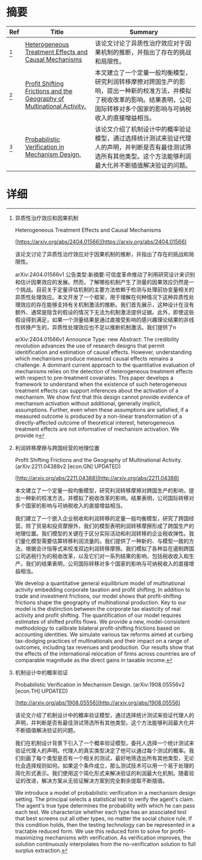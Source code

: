 # 摘要

| Ref | Title | Summary |
| --- | --- | --- |
| [^1] | [Heterogeneous Treatment Effects and Causal Mechanisms](https://arxiv.org/abs/2404.01566) | 该论文讨论了异质性治疗效应对于因果机制的推断，并指出了存在的挑战和局限性。 |
| [^2] | [Profit Shifting Frictions and the Geography of Multinational Activity.](http://arxiv.org/abs/2211.04388) | 本文建立了一个定量一般均衡模型，研究利润转移摩擦对跨国生产的影响，提出一种新的校准方法，并模拟了税收改革的影响。结果表明，公司国际转移对多个国家的影响与可纳税收入的直接增益相当。 |
| [^3] | [Probabilistic Verification in Mechanism Design.](http://arxiv.org/abs/1908.05556) | 该论文介绍了机制设计中的概率验证模型，通过选择统计测试来验证代理人的声明，并判断是否有最佳测试筛选所有其他类型。这个方法能够利润最大化并不断插值解决验证的问题。 |

# 详细

[^1]: 异质性治疗效应和因果机制

    Heterogeneous Treatment Effects and Causal Mechanisms

    [https://arxiv.org/abs/2404.01566](https://arxiv.org/abs/2404.01566)

    该论文讨论了异质性治疗效应对于因果机制的推断，并指出了存在的挑战和局限性。

    

    arXiv:2404.01566v1 公告类型:新摘要:可信度革命推动了利用研究设计来识别和估计因果效应的发展。然而，了解哪些机制产生了测量的因果效应仍然是一个挑战。目前关于定量评估机制的主要方法依赖于检测与处理前协变量相关的异质性处理效应。本文开发了一个框架，用于理解在何种情况下这种异质性处理效应的存在能够支持有关机制激活的推断。我们首先展示，这种设计在没有额外、通常是隐含的假设的情况下无法为机制激活提供证据。此外，即使这些假设得到满足，如果一个测量结果是通过直接受影响的感兴趣理论结果的非线性转换产生的，异质性处理效应也不足以推断机制激活。我们提供了n

    arXiv:2404.01566v1 Announce Type: new  Abstract: The credibility revolution advances the use of research designs that permit identification and estimation of causal effects. However, understanding which mechanisms produce measured causal effects remains a challenge. A dominant current approach to the quantitative evaluation of mechanisms relies on the detection of heterogeneous treatment effects with respect to pre-treatment covariates. This paper develops a framework to understand when the existence of such heterogeneous treatment effects can support inferences about the activation of a mechanism. We show first that this design cannot provide evidence of mechanism activation without additional, generally implicit, assumptions. Further, even when these assumptions are satisfied, if a measured outcome is produced by a non-linear transformation of a directly-affected outcome of theoretical interest, heterogeneous treatment effects are not informative of mechanism activation. We provide n
    
[^2]: 利润转移摩擦与跨国经营的地理位置

    Profit Shifting Frictions and the Geography of Multinational Activity. (arXiv:2211.04388v2 [econ.GN] UPDATED)

    [http://arxiv.org/abs/2211.04388](http://arxiv.org/abs/2211.04388)

    本文建立了一个定量一般均衡模型，研究利润转移摩擦对跨国生产的影响，提出一种新的校准方法，并模拟了税收改革的影响。结果表明，公司国际转移对多个国家的影响与可纳税收入的直接增益相当。

    

    我们建立了一个嵌入企业税收和利润转移的定量一般均衡模型，研究了跨国经营。除了贸易和投资摩擦外，我们的模型表明利润转移摩擦形成了跨国生产的地理位置。我们模型的关键在于区分实际活动和利润转移的企业税收弹性。我们量化模型需要估算转移利润流量的。我们提供了一种新的、与模型一致的方法，根据会计恒等式来校准双边利润转移摩擦。我们模拟了各种旨在遏制跨国公司逃税行为的税收改革，以及它们对一系列结果的影响，包括税收收入和生产。我们的结果表明，公司国际转移对多个国家的影响与可纳税收入的直接增益相当。

    We develop a quantitative general equilibrium model of multinational activity embedding corporate taxation and profit shifting. In addition to trade and investment frictions, our model shows that profit-shifting frictions shape the geography of multinational production. Key to our model is the distinction between the corporate tax elasticity of real activity and profit shifting. The quantification of our model requires estimates of shifted profits flows. We provide a new, model-consistent methodology to calibrate bilateral profit-shifting frictions based on accounting identities. We simulate various tax reforms aimed at curbing tax-dodging practices of multinationals and their impact on a range of outcomes, including tax revenues and production. Our results show that the effects of the international relocation of firms across countries are of comparable magnitude as the direct gains in taxable income.
    
[^3]: 机制设计中的概率验证

    Probabilistic Verification in Mechanism Design. (arXiv:1908.05556v2 [econ.TH] UPDATED)

    [http://arxiv.org/abs/1908.05556](http://arxiv.org/abs/1908.05556)

    该论文介绍了机制设计中的概率验证模型，通过选择统计测试来验证代理人的声明，并判断是否有最佳测试筛选所有其他类型。这个方法能够利润最大化并不断插值解决验证的问题。

    

    我们在机制设计背景下引入了一个概率验证模型。委托人选择一个统计测试来验证代理人的声明。代理人的真实类型决定了他可以通过每个测试的概率。我们刻画了每个类型是否有一个相关的测试，最好地筛选出所有其他类型，无论社会选择规则如何。如果这个条件成立，那么测试技术可以用一个易于处理的简化形式表示。我们使用这个简化形式来解决验证的利润最大化机制。随着验证的改进，解决方案从无验证解决方案到完全剩余提取不断插值。

    We introduce a model of probabilistic verification in a mechanism design setting. The principal selects a statistical test to verify the agent's claim. The agent's true type determines the probability with which he can pass each test. We characterize whether each type has an associated test that best screens out all other types, no matter the social choice rule. If this condition holds, then the testing technology can be represented in a tractable reduced form. We use this reduced form to solve for profit-maximizing mechanisms with verification. As verification improves, the solution continuously interpolates from the no-verification solution to full surplus extraction.
    

